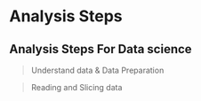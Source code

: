 # Analysis Steps
## Analysis Steps For Data science 

> Understand data & Data Preparation

> Reading and Slicing data 
